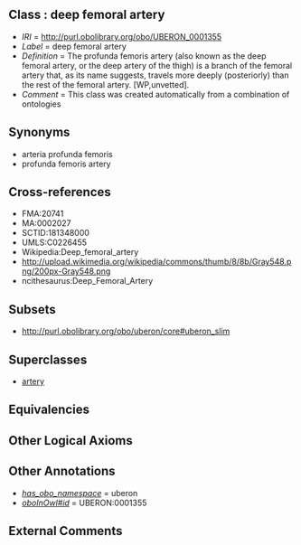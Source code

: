 
## Class : deep femoral artery

 * *IRI* = http://purl.obolibrary.org/obo/UBERON_0001355
 * *Label* = deep femoral artery
 * *Definition* = The profunda femoris artery (also known as the deep femoral artery, or the deep artery of the thigh) is a branch of the femoral artery that, as its name suggests, travels more deeply (posteriorly) than the rest of the femoral artery. [WP,unvetted].
 * *Comment* = This class was created automatically from a combination of ontologies

## Synonyms

 * arteria profunda femoris
 * profunda femoris artery

## Cross-references

 * FMA:20741
 * MA:0002027
 * SCTID:181348000
 * UMLS:C0226455
 * Wikipedia:Deep_femoral_artery
 * http://upload.wikimedia.org/wikipedia/commons/thumb/8/8b/Gray548.png/200px-Gray548.png
 * ncithesaurus:Deep_Femoral_Artery

## Subsets

 * http://purl.obolibrary.org/obo/uberon/core#uberon_slim

## Superclasses

 * [artery](../../UBERON/37/UBERON_0001637.md)

## Equivalencies


## Other Logical Axioms


## Other Annotations

 * *[has_obo_namespace](../../ce/oboInOwl#hasOBONamespace.md)* = uberon
 * *[oboInOwl#id](../../id/oboInOwl#id.md)* = UBERON:0001355

## External Comments

